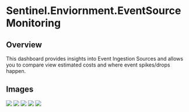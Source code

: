 # Sentinel.Enviornment.EventSourceMonitoring

## Overview
This dashboard provides insights into Event Ingestion Sources and allows you to compare view estimated costs and where event spikes/drops happen.

## Images

![](https://github.com/Truvis/Sentinel/blob/main/Workbooks/Sentinel/Enviornment.EventSourceMonitoring/GlobalOverview.png?raw=true)
![](https://github.com/Truvis/Sentinel/blob/main/Workbooks/Sentinel/Enviornment.EventSourceMonitoring/EventSource.png?raw=true)
![](https://github.com/Truvis/Sentinel/blob/main/Workbooks/Sentinel/Enviornment.EventSourceMonitoring/EndPoint.png?raw=true)
![](https://github.com/Truvis/Sentinel/blob/main/Workbooks/Sentinel/Enviornment.EventSourceMonitoring/DataConnector.png?raw=true)
![](https://github.com/Truvis/Sentinel/blob/main/Workbooks/Sentinel/Enviornment.EventSourceMonitoring/Queries.png?raw=true)
